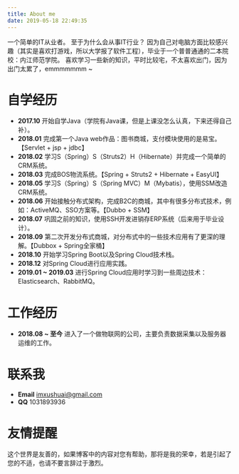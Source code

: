 ```yaml
---
title: About me
date: 2019-05-18 22:49:35
---
```

一个简单的IT从业者。
至于为什么会从事IT行业？
因为自己对电脑方面比较感兴趣（其实是喜欢打游戏，所以大学报了软件工程），毕业于一个普普通通的二本院校：内江师范学院。
喜欢学习一些新的知识，平时比较宅，不太喜欢出门，因为出门太累了，emmmmmmm ~

# 自学经历
- **2017.10** 开始自学Java（学院有Java课，但是上课没怎么认真，下来还得自己补）。
- **2018.01** 完成第一个Java web作品：图书商城，支付模块使用的是易宝。【Servlet + jsp + jdbc】
- **2018.02** 学习S（Spring）S（Struts2）H（Hibernate）并完成一个简单的CRM系统。
- **2018.03** 完成BOS物流系统。【Spring + Struts2 + Hibernate + EasyUI】
- **2018.05** 学习S（Spring）S（Spring MVC）M（Mybatis），使用SSM改造CRM系统。
- **2018.06** 开始接触分布式架构，完成B2C的商城，其中有很多分布式技术，例如：ActiveMQ、SSO方案等。【Dubbo + SSM】
- **2018.07** 巩固之前的知识，使用SSH开发进销存ERP系统（后来用于毕业设计）。
- **2018.09** 第二次开发分布式商城，对分布式中的一些技术应用有了更深的理解。【Dubbox + Spring全家桶】
- **2018.10** 开始学习Spring Boot以及Spring Cloud技术栈。
- **2018.12** 对Spring Cloud进行应用实践。
- **2019.01 ~ 2019.03** 进行Spring Cloud应用时学习到一些周边技术：Elasticsearch、RabbitMQ。

# 工作经历
- **2018.08 ~ 至今** 进入了一个做物联网的公司，主要负责数据采集以及服务器运维的工作。

# 联系我
- **Email** imxushuai@gmail.com
- **QQ** 1031893936

# 友情提醒
这个世界是友善的，如果博客中的内容对您有帮助，那将是我的荣幸，若是引起了您的不适，也请不要言辞过于激烈。
